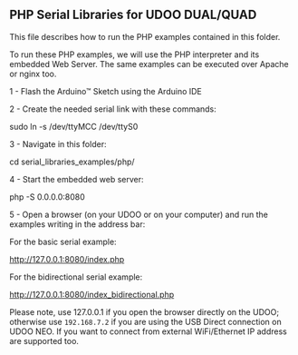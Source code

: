 PHP Serial Libraries for UDOO DUAL/QUAD
--------

This file describes how to run the PHP examples contained in this folder.

To run these PHP examples, we will use the PHP interpreter and its embedded Web Server. The same examples can be executed over Apache or nginx too.

1 - Flash the Arduino&trade; Sketch using the Arduino IDE

2 - Create the needed serial link with these commands:

  sudo ln -s /dev/ttyMCC /dev/ttyS0

3 - Navigate in this folder:

  cd serial_libraries_examples/php/

4 - Start the embedded web server:

  php -S 0.0.0.0:8080

5 - Open a browser (on your UDOO or on your computer) and run the examples writing in the address bar:

For the basic serial example:

  http://127.0.0.1:8080/index.php

For the bidirectional serial example:

  http://127.0.0.1:8080/index_bidirectional.php

Please note, use 127.0.0.1 if you open the browser directly on the UDOO; otherwise use `192.168.7.2` if you are using the USB Direct connection on UDOO NEO. If you want to connect from external WiFi/Ethernet IP address are supported too.
